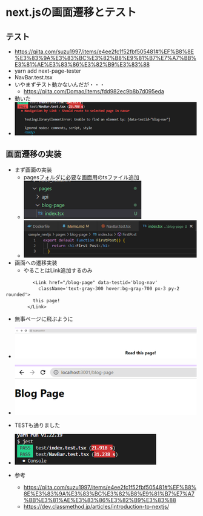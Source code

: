 # next.jsの画面遷移とテスト
## テスト
  - https://qiita.com/suzu1997/items/e4ee2fc1f52fbf505481#%EF%B8%8E%E3%83%9A%E3%83%BC%E3%82%B8%E9%81%B7%E7%A7%BB%E3%81%AE%E3%83%86%E3%82%B9%E3%83%88
  - yarn add next-page-tester
  - NavBar.test.tsx
  - いやまずテスト動かないんだが・・・
    - https://qiita.com/Domao/items/fdd982ec9b8b7d095eda
  - 動いた
  - ![](2023-01-09-20-12-33.png)
## 画面遷移の実装
  - まず画面の実装
    - pagesフォルダに必要な画面用のtsファイル追加
    - ![](2023-01-09-20-18-42.png)
    - ![](2023-01-09-20-18-18.png)
  - 画面への遷移実装
    - やることはLink追加するのみ
  ~~~
            <Link href="/blog-page" data-testid='blog-nav'
              className='text-gray-300 hover:bg-gray-700 px-3 py-2 rounded'>
            this page!
          </Link>
  ~~~
  - 無事ページに飛ぶように
  - ![](2023-01-09-22-35-32.png)
  - ![](2023-01-09-22-35-45.png)
  - TESTも通りました
  - ![](2023-01-09-22-34-21.png)

- 参考
  - https://qiita.com/suzu1997/items/e4ee2fc1f52fbf505481#%EF%B8%8E%E3%83%9A%E3%83%BC%E3%82%B8%E9%81%B7%E7%A7%BB%E3%81%AE%E3%83%86%E3%82%B9%E3%83%88
  - https://dev.classmethod.jp/articles/introduction-to-nextjs/